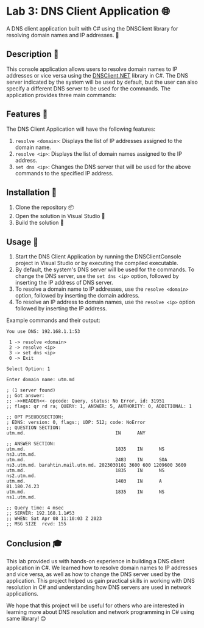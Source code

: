 # Lab 3: DNS Client Application 🌐

A DNS client application built with C# using the DNSClient library for resolving domain names and IP addresses. 📡

## Description 📝

This console application allows users to resolve domain names to IP addresses or vice versa using the [DNSClient.NET](https://github.com/MichaCo/DnsClient.NET) library in C#. The DNS server indicated by the system will be used by default, but the user can also specify a different DNS server to be used for the commands. The application provides three main commands:

## Features 🌟

The DNS Client Application will have the following features:

1. `resolve <domain>`: Displays the list of IP addresses assigned to the domain name.
2. `resolve <ip>`: Displays the list of domain names assigned to the IP address.
3. `set dns <ip>`: Changes the DNS server that will be used for the above commands to the specified IP address.

## Installation 💾

1. Clone the repository 📦
2. Open the solution in Visual Studio 🧰
3. Build the solution 🔨

## Usage 📖

1. Start the DNS Client Application by running the DNSClientConsole project in Visual Studio or by executing the compiled executable.
2. By default, the system's DNS server will be used for the commands. To change the DNS server, use the `set dns <ip>` option, followed by inserting the IP address of DNS server.
3. To resolve a domain name to IP addresses, use the `resolve <domain>` option, followed by inserting the domain address.
4. To resolve an IP address to domain names, use the `resolve <ip>` option followed by inserting the IP address.

Example commands and their output:

```
You use DNS: 192.168.1.1:53

 1 -> resolve <domain>
 2 -> resolve <ip>
 3 -> set dns <ip>
 0 -> Exit

Select Option: 1

Enter domain name: utm.md

; (1 server found)
;; Got answer:
;; ->>HEADER<<- opcode: Query, status: No Error, id: 31951
;; flags: qr rd ra; QUERY: 1, ANSWER: 5, AUTHORITY: 0, ADDITIONAL: 1

;; OPT PSEUDOSECTION:
; EDNS: version: 0, flags:; UDP: 512; code: NoError
;; QUESTION SECTION:
utm.md.                                 IN      ANY

;; ANSWER SECTION:
utm.md.                                 1835    IN      NS      ns3.utm.md.
utm.md.                                 2483    IN      SOA     ns3.utm.md. barahtin.mail.utm.md. 2023030101 3600 600 1209600 3600
utm.md.                                 1835    IN      NS      ns2.utm.md.
utm.md.                                 1403    IN      A       81.180.74.23
utm.md.                                 1835    IN      NS      ns1.utm.md.

;; Query time: 4 msec
;; SERVER: 192.168.1.1#53
;; WHEN: Sat Apr 08 11:10:03 Z 2023
;; MSG SIZE  rcvd: 155

```

## Conclusion 🎓

This lab provided us with hands-on experience in building a DNS client application in C#. We learned how to resolve domain names to IP addresses and vice versa, as well as how to change the DNS server used by the application. This project helped us gain practical skills in working with DNS resolution in C# and understanding how DNS servers are used in network applications.

We hope that this project will be useful for others who are interested in learning more about DNS resolution and network programming in C# using same library! 😊
